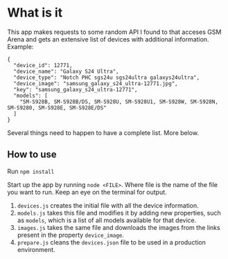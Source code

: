 # What is it

This app makes requests to some random API I found to that acceses GSM Arena and gets an extensive list of devices with additional information. Example:

```
{
  "device_id": 12771,
  "device_name": "Galaxy S24 Ultra",
  "device_type": "Notch PHC sgs24u sgs24ultra galaxys24ultra",
  "device_image": "samsung_galaxy_s24_ultra-12771.jpg",
  "key": "samsung_galaxy_s24_ultra-12771",
  "models": [
    "SM-S928B, SM-S928B/DS, SM-S928U, SM-S928U1, SM-S928W, SM-S928N, SM-S9280, SM-S928E, SM-S928E/DS"
  ]
}
```

Several things need to happen to have a complete list. More below.

## How to use

Run `npm install`

Start up the app by running `node <FILE>`. Where file is the name of the file you want to run. Keep an eye on the terminal for output.

1. `devices.js` creates the initial file with all the device information.
2. `models.js` takes this file and modifies it by adding new properties, such as `models`, which is a list of all models available for that device.
3. `images.js` takes the same file and downloads the images from the links present in the property `device_image`.
4. `prepare.js` cleans the `devices.json` file to be used in a production environment.
